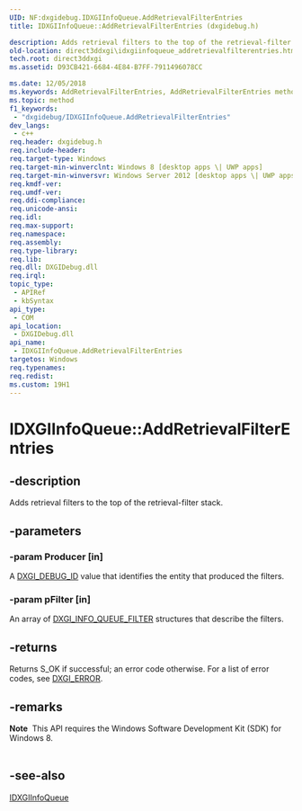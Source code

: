 ```yaml
---
UID: NF:dxgidebug.IDXGIInfoQueue.AddRetrievalFilterEntries
title: IDXGIInfoQueue::AddRetrievalFilterEntries (dxgidebug.h)

description: Adds retrieval filters to the top of the retrieval-filter stack.
old-location: direct3ddxgi\idxgiinfoqueue_addretrievalfilterentries.htm
tech.root: direct3ddxgi
ms.assetid: D93CB421-6684-4E84-B7FF-7911496078CC

ms.date: 12/05/2018
ms.keywords: AddRetrievalFilterEntries, AddRetrievalFilterEntries method [DXGI], AddRetrievalFilterEntries method [DXGI],IDXGIInfoQueue interface, IDXGIInfoQueue interface [DXGI],AddRetrievalFilterEntries method, IDXGIInfoQueue.AddRetrievalFilterEntries, IDXGIInfoQueue::AddRetrievalFilterEntries, direct3ddxgi.idxgiinfoqueue_addretrievalfilterentries, dxgidebug/IDXGIInfoQueue::AddRetrievalFilterEntries
ms.topic: method
f1_keywords: 
 - "dxgidebug/IDXGIInfoQueue.AddRetrievalFilterEntries"
dev_langs:
 - c++
req.header: dxgidebug.h
req.include-header: 
req.target-type: Windows
req.target-min-winverclnt: Windows 8 [desktop apps \| UWP apps]
req.target-min-winversvr: Windows Server 2012 [desktop apps \| UWP apps]
req.kmdf-ver: 
req.umdf-ver: 
req.ddi-compliance: 
req.unicode-ansi: 
req.idl: 
req.max-support: 
req.namespace: 
req.assembly: 
req.type-library: 
req.lib: 
req.dll: DXGIDebug.dll
req.irql: 
topic_type:
 - APIRef
 - kbSyntax
api_type:
 - COM
api_location:
 - DXGIDebug.dll
api_name:
 - IDXGIInfoQueue.AddRetrievalFilterEntries
targetos: Windows
req.typenames: 
req.redist: 
ms.custom: 19H1
---
```


# IDXGIInfoQueue::AddRetrievalFilterEntries


## -description


Adds retrieval filters to the top of the retrieval-filter stack.


## -parameters




### -param Producer [in]

 A <a href="https://docs.microsoft.com/windows/desktop/direct3ddxgi/dxgi-debug-id">DXGI_DEBUG_ID</a> value that identifies the entity that produced the filters.


### -param pFilter [in]

An array of <a href="https://docs.microsoft.com/windows/desktop/api/dxgidebug/ns-dxgidebug-dxgi_info_queue_filter">DXGI_INFO_QUEUE_FILTER</a> structures that describe the filters.


## -returns



Returns S_OK if successful; an error code otherwise. For a list of error codes, see <a href="https://docs.microsoft.com/windows/desktop/direct3ddxgi/dxgi-error">DXGI_ERROR</a>.




## -remarks



<div class="alert"><b>Note</b>  This API requires the Windows Software Development Kit (SDK) for Windows 8.</div>
<div> </div>



## -see-also




<a href="https://docs.microsoft.com/windows/desktop/api/dxgidebug/nn-dxgidebug-idxgiinfoqueue">IDXGIInfoQueue</a>
 

 

